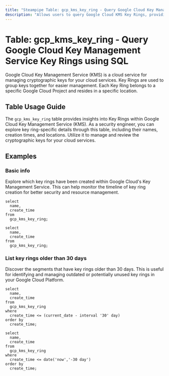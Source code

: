 ```yaml
---
title: "Steampipe Table: gcp_kms_key_ring - Query Google Cloud Key Management Service Key Rings using SQL"
description: "Allows users to query Google Cloud KMS Key Rings, providing detailed information about each key ring including its name, creation time, and location."
---
```


# Table: gcp_kms_key_ring - Query Google Cloud Key Management Service Key Rings using SQL

Google Cloud Key Management Service (KMS) is a cloud service for managing cryptographic keys for your cloud services. Key Rings are used to group keys together for easier management. Each Key Ring belongs to a specific Google Cloud Project and resides in a specific location.

## Table Usage Guide

The `gcp_kms_key_ring` table provides insights into Key Rings within Google Cloud Key Management Service (KMS). As a security engineer, you can explore key ring-specific details through this table, including their names, creation times, and locations. Utilize it to manage and review the cryptographic keys for your cloud services.

## Examples

### Basic info
Explore which key rings have been created within Google Cloud's Key Management Service. This can help monitor the timeline of key ring creation for better security and resource management.

```sql+postgres
select
  name,
  create_time
from
  gcp_kms_key_ring;
```

```sql+sqlite
select
  name,
  create_time
from
  gcp_kms_key_ring;
```

### List key rings older than 30 days
Discover the segments that have key rings older than 30 days. This is useful for identifying and managing outdated or potentially unused key rings in your Google Cloud Platform.

```sql+postgres
select
  name,
  create_time
from
  gcp_kms_key_ring
where
  create_time <= (current_date - interval '30' day)
order by
  create_time;
```

```sql+sqlite
select
  name,
  create_time
from
  gcp_kms_key_ring
where
  create_time <= date('now','-30 day')
order by
  create_time;
```